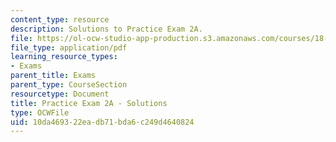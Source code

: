 ```yaml
---
content_type: resource
description: Solutions to Practice Exam 2A.
file: https://ol-ocw-studio-app-production.s3.amazonaws.com/courses/18-02-multivariable-calculus-fall-2007/10da469322eadb71bda6c249d4640824_prac2asol.pdf
file_type: application/pdf
learning_resource_types:
- Exams
parent_title: Exams
parent_type: CourseSection
resourcetype: Document
title: Practice Exam 2A - Solutions
type: OCWFile
uid: 10da4693-22ea-db71-bda6-c249d4640824
---
```

